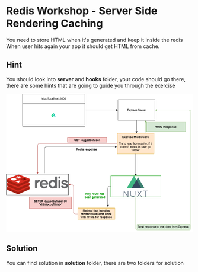 # Redis Workshop - Server Side Rendering Caching

You need to store HTML when it's generated and keep it inside the redis
When user hits again your app it should get HTML from cache.

## Hint

You should look into **server** and **hooks** folder, your code should go there, there are some hints
that are going to guide you through the exercise

![Diagram](https://raw.githubusercontent.com/MrGagi/redis-workshop/master/diagrams/01%20-%20server-side-rendering/Server%20Side%20Rendering-Server%20side%20Rendering%20(1).png)


## Solution

You can find solution in **solution** folder, there are two folders for solution